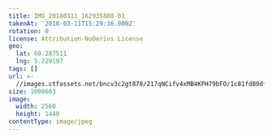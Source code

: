 ```yaml
---
title: IMG_20180311_162935888-01
takenAt: '2018-03-11T15:29:36.000Z'
rotation: 0
license: Attribution-NoDerivs License
geo:
  lat: 60.287511
  lng: 5.229197
tags: []
url: >-
  //images.ctfassets.net/bncv3c2gt878/217qNCifv4xMB4KPH79bFO/1c81fd89dfdbc4fd73c48bc3e2159a19/img_20180311_162935888-01_38991188050_o
size: 1098603
image:
  width: 2560
  height: 1440
contentType: image/jpeg
---
```


